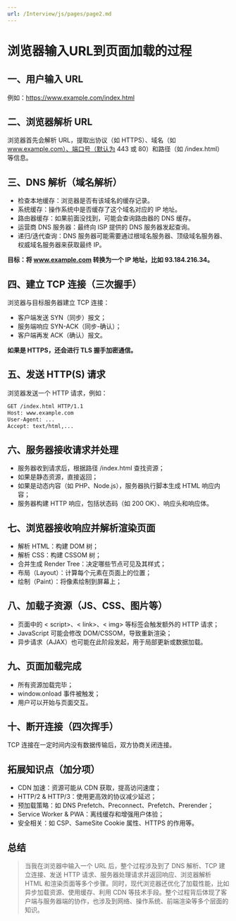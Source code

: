 ```yaml
---
url: /Interview/js/pages/page2.md
---
```

# 浏览器输入URL到页面加载的过程

## 一、用户输入 URL

例如：https://www.example.com/index.html

## 二、浏览器解析 URL

浏览器首先会解析 URL，提取出协议（如 HTTPS）、域名（如 www.example.com）、端口号（默认为 443 或 80）和路径（如 /index.html）等信息。

## 三、DNS 解析（域名解析）

* 检查本地缓存：浏览器是否有该域名的缓存记录。
* 系统缓存：操作系统中是否缓存了这个域名对应的 IP 地址。
* 路由器缓存：如果前面没找到，可能会查询路由器的 DNS 缓存。
* 运营商 DNS 服务器：最终向 ISP 提供的 DNS 服务器发起查询。
* 递归/迭代查询：DNS 服务器可能需要通过根域名服务器、顶级域名服务器、权威域名服务器来获取最终 IP。

**目标：将 www.example.com 转换为一个 IP 地址，比如 93.184.216.34。**

## 四、建立 TCP 连接（三次握手）

浏览器与目标服务器建立 TCP 连接：

* 客户端发送 SYN（同步）报文；
* 服务端响应 SYN-ACK（同步-确认）；
* 客户端再发 ACK（确认）报文。

**如果是 HTTPS，还会进行 TLS 握手加密通信。**

## 五、发送 HTTP(S) 请求

浏览器发送一个 HTTP 请求，例如：

```bash
GET /index.html HTTP/1.1
Host: www.example.com
User-Agent: ...
Accept: text/html,...
```

## 六、服务器接收请求并处理

* 服务器收到请求后，根据路径 /index.html 查找资源；
* 如果是静态资源，直接返回；
* 如果是动态内容（如 PHP、Node.js），服务器执行脚本生成 HTML 响应内容；
* 服务器构建 HTTP 响应，包括状态码（如 200 OK）、响应头和响应体。

## 七、浏览器接收响应并解析渲染页面

* 解析 HTML：构建 DOM 树；
* 解析 CSS：构建 CSSOM 树；
* 合并生成 Render Tree：决定哪些节点可见及其样式；
* 布局（Layout）：计算每个元素在页面上的位置；
* 绘制（Paint）：将像素绘制到屏幕上；

## 八、加载子资源（JS、CSS、图片等）

* 页面中的 < script>、< link>、< img> 等标签会触发额外的 HTTP 请求；
* JavaScript 可能会修改 DOM/CSSOM，导致重新渲染；
* 异步请求（AJAX）也可能在此阶段发起，用于局部更新或数据加载。

## 九、页面加载完成

* 所有资源加载完毕；
* window.onload 事件被触发；
* 用户可以开始与页面交互。

## 十、断开连接（四次挥手）

TCP 连接在一定时间内没有数据传输后，双方协商关闭连接。

## 拓展知识点（加分项）

* CDN 加速：资源可能从 CDN 获取，提高访问速度；
* HTTP/2 & HTTP/3：使用更高效的协议减少延迟；
* 预加载策略：如 DNS Prefetch、Preconnect、Prefetch、Prerender；
* Service Worker & PWA：离线缓存和增强用户体验；
* 安全相关：如 CSP、SameSite Cookie 属性、HTTPS 的作用等。

## 总结

> 当我在浏览器中输入一个 URL 后，整个过程涉及到了 DNS 解析、TCP 建立连接、发送 HTTP 请求、服务器处理请求并返回响应、浏览器解析 HTML 和渲染页面等多个步骤。同时，现代浏览器还优化了加载性能，比如异步加载资源、使用缓存、利用 CDN 等技术手段。整个过程背后体现了客户端与服务器端的协作，也涉及到网络、操作系统、前端渲染等多个层面的知识。
